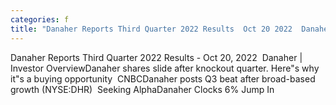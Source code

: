 ```yaml
---
categories: f
title: "Danaher Reports Third Quarter 2022 Results  Oct 20 2022  Danaher  Investor Overview"
---
```

Danaher Reports Third Quarter 2022 Results - Oct 20, 2022&nbsp;&nbsp;Danaher | Investor OverviewDanaher shares slide after knockout quarter. Here"s why it"s a buying opportunity&nbsp;&nbsp;CNBCDanaher posts Q3 beat after broad-based growth (NYSE:DHR)&nbsp;&nbsp;Seeking AlphaDanaher Clocks 6% Jump In